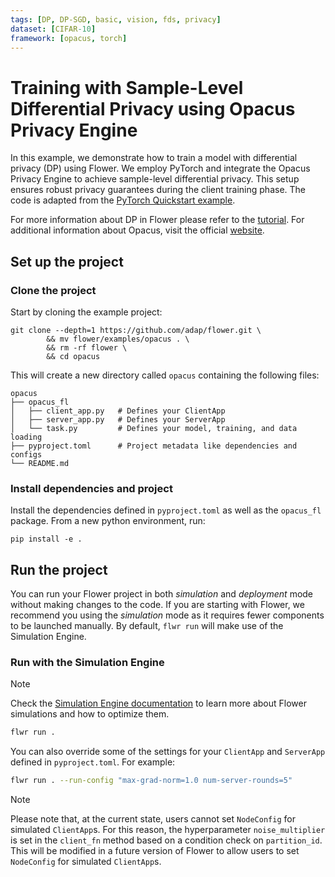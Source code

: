 ```yaml
---
tags: [DP, DP-SGD, basic, vision, fds, privacy]
dataset: [CIFAR-10]
framework: [opacus, torch]
---
```


# Training with Sample-Level Differential Privacy using Opacus Privacy Engine

In this example, we demonstrate how to train a model with differential privacy (DP) using Flower. We employ PyTorch and integrate the Opacus Privacy Engine to achieve sample-level differential privacy. This setup ensures robust privacy guarantees during the client training phase. The code is adapted from the [PyTorch Quickstart example](https://github.com/adap/flower/tree/main/examples/quickstart-pytorch).

For more information about DP in Flower please refer to the [tutorial](https://flower.ai/docs/framework/how-to-use-differential-privacy.html). For additional information about Opacus, visit the official [website](https://opacus.ai/).

## Set up the project

### Clone the project

Start by cloning the example project:

```shell
git clone --depth=1 https://github.com/adap/flower.git \
        && mv flower/examples/opacus . \
        && rm -rf flower \
        && cd opacus
```

This will create a new directory called `opacus` containing the following files:

```shell
opacus
├── opacus_fl
│   ├── client_app.py   # Defines your ClientApp
│   ├── server_app.py   # Defines your ServerApp
│   └── task.py         # Defines your model, training, and data loading
├── pyproject.toml      # Project metadata like dependencies and configs
└── README.md
```

### Install dependencies and project

Install the dependencies defined in `pyproject.toml` as well as the `opacus_fl` package. From a new python environment, run:

```shell
pip install -e .
```

## Run the project

You can run your Flower project in both _simulation_ and _deployment_ mode without making changes to the code. If you are starting with Flower, we recommend you using the _simulation_ mode as it requires fewer components to be launched manually. By default, `flwr run` will make use of the Simulation Engine.

### Run with the Simulation Engine

> [!NOTE]
> Check the [Simulation Engine documentation](https://flower.ai/docs/framework/how-to-run-simulations.html) to learn more about Flower simulations and how to optimize them.

```bash
flwr run .
```

You can also override some of the settings for your `ClientApp` and `ServerApp` defined in `pyproject.toml`. For example:

```bash
flwr run . --run-config "max-grad-norm=1.0 num-server-rounds=5"
```

> [!NOTE]
> Please note that, at the current state, users cannot set `NodeConfig` for simulated `ClientApp`s. For this reason, the hyperparameter `noise_multiplier` is set in the `client_fn` method based on a condition check on `partition_id`. This will be modified in a future version of Flower to allow users to set `NodeConfig` for simulated `ClientApp`s.
